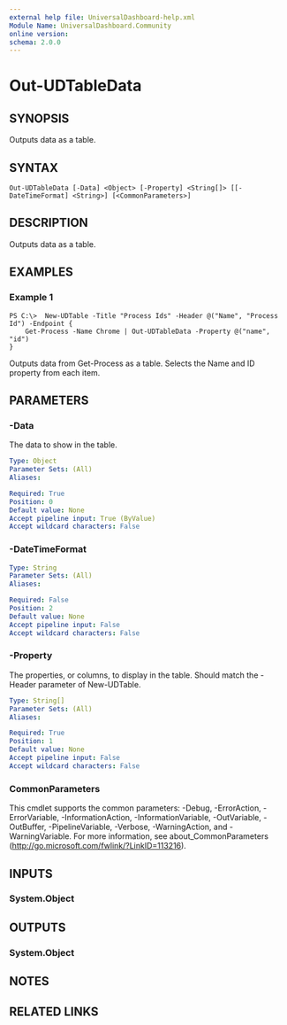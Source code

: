 ```yaml
---
external help file: UniversalDashboard-help.xml
Module Name: UniversalDashboard.Community
online version:
schema: 2.0.0
---
```


# Out-UDTableData

## SYNOPSIS
Outputs data as a table.

## SYNTAX

```
Out-UDTableData [-Data] <Object> [-Property] <String[]> [[-DateTimeFormat] <String>] [<CommonParameters>]
```

## DESCRIPTION
Outputs data as a table.

## EXAMPLES

### Example 1
```
PS C:\>  New-UDTable -Title "Process Ids" -Header @("Name", "Process Id") -Endpoint {
    Get-Process -Name Chrome | Out-UDTableData -Property @("name", "id")
}
```

Outputs data from Get-Process as a table. Selects the Name and ID property from each item.

## PARAMETERS

### -Data
The data to show in the table. 

```yaml
Type: Object
Parameter Sets: (All)
Aliases:

Required: True
Position: 0
Default value: None
Accept pipeline input: True (ByValue)
Accept wildcard characters: False
```

### -DateTimeFormat


```yaml
Type: String
Parameter Sets: (All)
Aliases:

Required: False
Position: 2
Default value: None
Accept pipeline input: False
Accept wildcard characters: False
```

### -Property
The properties, or columns, to display in the table. Should match the -Header parameter of New-UDTable.

```yaml
Type: String[]
Parameter Sets: (All)
Aliases:

Required: True
Position: 1
Default value: None
Accept pipeline input: False
Accept wildcard characters: False
```

### CommonParameters
This cmdlet supports the common parameters: -Debug, -ErrorAction, -ErrorVariable, -InformationAction, -InformationVariable, -OutVariable, -OutBuffer, -PipelineVariable, -Verbose, -WarningAction, and -WarningVariable. For more information, see about_CommonParameters (http://go.microsoft.com/fwlink/?LinkID=113216).

## INPUTS

### System.Object

## OUTPUTS

### System.Object

## NOTES

## RELATED LINKS
